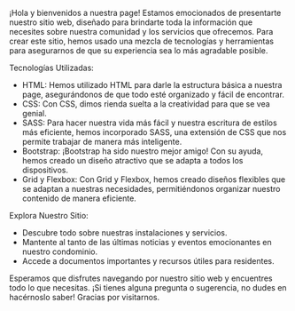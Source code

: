 ¡Hola y bienvenidos a nuestra page! 
Estamos emocionados de presentarte nuestro sitio web, diseñado para brindarte toda la información que necesites sobre nuestra comunidad y los servicios que ofrecemos. 
Para crear este sitio, hemos usado una mezcla de tecnologías y herramientas para asegurarnos de que su experiencia sea lo más agradable posible.

Tecnologías Utilizadas:
- HTML: Hemos utilizado HTML para darle la estructura básica a nuestra page, asegurándonos de que todo esté organizado y fácil de encontrar.
- CSS: Con CSS, dimos rienda suelta a la creatividad para que se vea genial.
- SASS: Para hacer nuestra vida más fácil y nuestra escritura de estilos más eficiente, hemos incorporado SASS, una extensión de CSS que nos permite trabajar de manera más inteligente.
- Bootstrap: ¡Bootstrap ha sido nuestro mejor amigo! Con su ayuda, hemos creado un diseño atractivo que se adapta a todos los dispositivos.
- Grid y Flexbox: Con Grid y Flexbox, hemos creado diseños flexibles que se adaptan a nuestras necesidades, permitiéndonos organizar nuestro contenido de manera eficiente.

Explora Nuestro Sitio:
- Descubre todo sobre nuestras instalaciones y servicios.
- Mantente al tanto de las últimas noticias y eventos emocionantes en nuestro condominio.
- Accede a documentos importantes y recursos útiles para residentes.

Esperamos que disfrutes navegando por nuestro sitio web y encuentres todo lo que necesitas. ¡Si tienes alguna pregunta o sugerencia, no dudes en hacérnoslo saber! Gracias por visitarnos.

